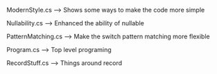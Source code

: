 ModernStyle.cs --> Shows some ways to make the code more simple

Nullability.cs --> Enhanced the ability of nullable

PatternMatching.cs --> Make the switch pattern matching more flexible

Program.cs --> Top level programing

RecordStuff.cs --> Things around record